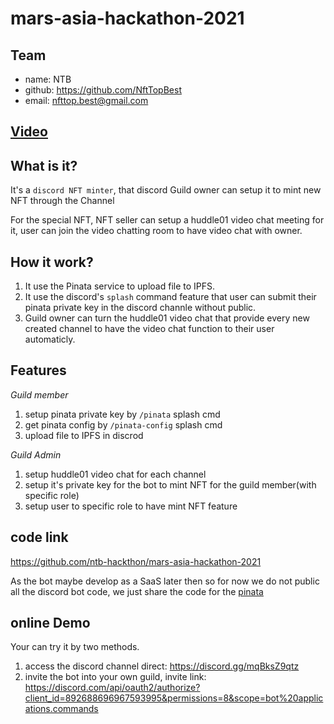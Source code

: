 # mars-asia-hackathon-2021

## Team

* name: NTB
* github: <https://github.com/NftTopBest>
* email: nfttop.best@gmail.com

## [Video](./demo.mov)

## What is it?

It's a `discord NFT minter`, that discord Guild owner can setup it to mint new NFT through the Channel

For the special NFT, NFT seller can setup a huddle01 video chat meeting for it, user can join the video chatting room to have video
chat with owner.

## How it work?

1. It use the Pinata service to upload file to IPFS.
2. It use the discord's `splash` command feature that user can submit their pinata private key in the discord channle without public.
3. Guild owner can turn the huddle01 video chat that provide every new created channel to have the video chat function to their user automaticly.

## Features

*Guild member*

1. setup pinata private key by `/pinata` splash cmd
2. get pinata config by `/pinata-config` splash cmd
3. upload file to IPFS in discrod

*Guild Admin*

1. setup huddle01 video chat for each channel
2. setup it's private key for the bot to mint NFT for the guild member(with specific role)
3. setup user to specific role to have mint NFT feature

## code link

<https://github.com/ntb-hackthon/mars-asia-hackathon-2021>

As the bot maybe develop as a SaaS later then so for now we do not public all the discord bot
code, we just share the code for the [pinata](./pinata.js)

## online Demo

Your can try it by two methods.

1. access the discord channel direct: <https://discord.gg/mqBksZ9qtz>
2. invite the bot into your own guild, invite link: <https://discord.com/api/oauth2/authorize?client_id=892688696967593995&permissions=8&scope=bot%20applications.commands>
